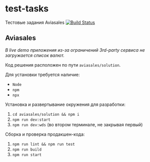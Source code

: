 # test-tasks
Тестовые задания Aviasales  [![Build Status](https://travis-ci.org/shvedovskiy/test-tasks.svg?branch=master)](https://travis-ci.org/shvedovskiy/test-tasks)

## Aviasales

*В live demo приложения из-за ограничений 3rd-party сервиса не загружается список валют.*

Код решения расположен по пути `aviasales/solution`.

Для установки требуется наличие:
* `Node`
* `npm`
* `npx`


Установка и развертывание окружения для разработки:
1. `cd aviasales/solution && npm i`
2. `npm run dev:start`
3. `npm run dev:wds` (во втором терминале, не закрывая первый)


Сборка и проверка продакшен-кода:
1. `npm run lint && npm run test`
2. `npm run build`
3. `npm run start`
